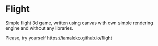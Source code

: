 # Flight
Simple flight 3d game, written using canvas with own simple rendering engine and without any libraries.

Please, try yourself https://iamaleko.github.io/flight
